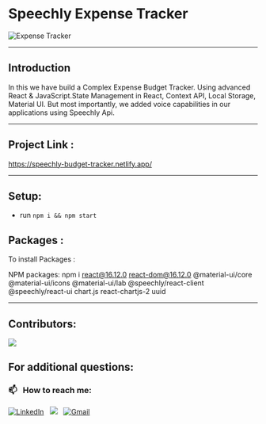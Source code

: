 # Speechly Expense Tracker

![Expense Tracker](https://i.ibb.co/VJjj3Kp/Screenshot-2020-12-18-205600.png)

---

## Introduction

In this we have build a Complex Expense Budget Tracker. Using advanced React & JavaScript.State Management in React, Context API, Local Storage, Material UI. But most importantly, we added voice capabilities in our applications using Speechly Api.

---
## Project Link :
https://speechly-budget-tracker.netlify.app/

---
## Setup:

- run ```npm i && npm start```

## Packages :

To install Packages :

NPM packages: npm i react@16.12.0 react-dom@16.12.0 @material-ui/core @material-ui/icons @material-ui/lab @speechly/react-client @speechly/react-ui chart.js react-chartjs-2 uuid

---
## Contributors:

<a href="https://github.com/Vinodk-17/Expense-Budget-Tracker/graphs/contributors">
  <img src="https://contrib.rocks/image?repo=Vinodk-17/Expense-Budget-Tracker" />
</a>

## For additional questions:


### 📫 &nbsp; How to reach me:



<a href="https://www.linkedin.com/in/vinod-kuril-6398b5220/"><img alt="LinkedIn" src="https://img.shields.io/badge/linkedin%20-%230077B5.svg?&style=flat&logo=linkedin&logoColor=white"/></a> &nbsp;
<a href="https://www.instagram.com/vinodkuril_17/?hl=en"><img src="https://img.shields.io/badge/-@vinodkuril_17-E4405F?style=flat&logo=Instagram&logoColor=white"/></a> &nbsp;
<a href="mailto:kurilvinod9870@gmail.com"><img alt="Gmail" src="https://img.shields.io/badge/Gmail-D14836?style=flat&logo=gmail&logoColor=white" /></a> &nbsp;
